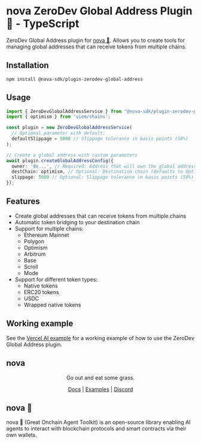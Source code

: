 # nova ZeroDev Global Address Plugin 🐐 - TypeScript

ZeroDev Global Address plugin for [nova 🐐](https://ohmynova.dev). Allows you to create tools for managing global addresses that can receive tokens from multiple chains.

## Installation
```
npm install @nova-sdk/plugin-zerodev-global-address
```

## Usage

```typescript
import { ZeroDevGlobalAddressService } from "@nova-sdk/plugin-zerodev-global-address";
import { optimism } from 'viem/chains';

const plugin = new ZeroDevGlobalAddressService(
  // Optional parameter with default:
  defaultSlippage = 5000 // Slippage tolerance in basis points (50%)
);

// Create a global address with custom parameters
await plugin.createGlobalAddressConfig({
  owner: '0x...', // Required: Address that will own the global address
  destChain: optimism, // Optional: Destination chain (defaults to Optimism)
  slippage: 5000 // Optional: Slippage tolerance in basis points (50%)
});
```

## Features

- Create global addresses that can receive tokens from multiple chains
- Automatic token bridging to your destination chain
- Support for multiple chains:
  - Ethereum Mainnet
  - Polygon
  - Optimism
  - Arbitrum
  - Base
  - Scroll
  - Mode
- Support for different token types:
  - Native tokens
  - ERC20 tokens
  - USDC
  - Wrapped native tokens

## Working example

See the [Vercel AI example](https://github.com/nova-sdk/nova/tree/main/typescript/examples/vercel-ai/zerdev-global-address-transfer) for a working example of how to use the ZeroDev Global Address plugin.

## nova

<div align="center">
Go out and eat some grass.

[Docs](https://ohmynova.dev) | [Examples](https://github.com/nova-sdk/nova/tree/main/typescript/examples) | [Discord](https://discord.gg/2F8zTVnnFz)</div>

## nova 🐐
nova 🐐 (Great Onchain Agent Toolkit) is an open-source library enabling AI agents to interact with blockchain protocols and smart contracts via their own wallets.
